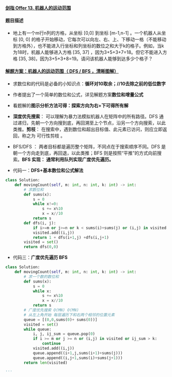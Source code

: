 #### [剑指 Offer 13. 机器人的运动范围](https://leetcode-cn.com/problems/ji-qi-ren-de-yun-dong-fan-wei-lcof/)

#### 题目描述

- 地上有一个m行n列的方格，从坐标 [0,0] 到坐标 [m-1,n-1] 。一个机器人从坐标 [0, 0] 的格子开始移动，它每次可以向左、右、上、下移动一格（不能移动到方格外），也不能进入行坐标和列坐标的数位之和大于k的格子。例如，当k为18时，机器人能够进入方格 [35, 37] ，因为3+5+3+7=18。但它不能进入方格 [35, 38]，因为3+5+3+8=19。请问该机器人能够到达多少个格子？

#### [解题方案：机器人的运动范围（ DFS / BFS ，清晰图解）](https://leetcode-cn.com/problems/ji-qi-ren-de-yun-dong-fan-wei-lcof/solution/mian-shi-ti-13-ji-qi-ren-de-yun-dong-fan-wei-dfs-b/)

- 求数位和的代码是必备的小知识点：**循环对10取余；//10去除之前的低位数字**
- 作者提出了一个简单的数位和公式，详见解题方案**数位和增量公式**
- 看题解的**图示分析方法可得：探索方向为右+下可得所有解**
- **深度优先搜索**： 可以理解为暴力法模拟机器人在矩阵中的所有路径。DFS 通过递归，先朝一个方向搜到底，再回溯至上个节点，沿另一个方向搜索，以此类推。**剪枝**： 在搜索中，遇到数位和超出目标值、此元素已访问，则应立即返回，称之为 可行性剪枝 。

- BFS/DFS ： 两者目标都是遍历整个矩阵，不同点在于搜索顺序不同。DFS 是朝一个方向走到底，再回退，以此类推；BFS 则是按照“平推”的方式向前搜索。**BFS 实现： 通常利用队列实现广度优先遍历。**
- 代码一：**DFS+基本数位和公式解法**

```python
class Solution:
    def movingCount(self, m: int, n: int, k: int) -> int:
        # 求数位和
        def sums(x):
            s = 0
            while x!=0:
                s += x%10
                x = x//10
            return s
        def dfs(i, j):
            if i>=m or j>=n or k < sums(i)+sums(j) or (i,j) in visited: return 0
            visited.add((i,j))
            return 1 + dfs(i+1,j) +dfs(i,j+1)
        visited = set()
        return dfs(0,0)
```

- 代码三：**广度优先遍历 BFS**

```python
class Solution:
    def movingCount(self, m: int, n: int, k: int) -> int:
        # 求一个数的数位和
        def sums(x):
            s = 0
            while x:
                s += x%10
                x = x//10
            return s
        # 广度优先搜索 O(MN) O(MN)
        # 从左上角开始 每层遍历下和右两个相邻的位置元素
        queue = [(0,0,sums(0)+ sums(0))]
        visited = set()
        while queue:
            i, j, ij_sum = queue.pop(0)
            if i >= m or j >= n or (i,j) in visited or ij_sum > k:
                continue
            visited.add((i,j))
            queue.append((i+1,j,sums(i+1)+sums(j)))
            queue.append((i,j+1,sums(i)+sums(j+1)))
        return len(visited)

'''


